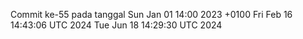 Commit ke-55 pada tanggal Sun Jan 01 14:00 2023 +0100
Fri Feb 16 14:43:06 UTC 2024
Tue Jun 18 14:29:30 UTC 2024
